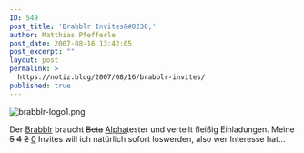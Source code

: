 ```yaml
---
ID: 549
post_title: 'Brabblr Invites&#8230;'
author: Matthias Pfefferle
post_date: 2007-08-16 13:42:05
post_excerpt: ""
layout: post
permalink: >
  https://notiz.blog/2007/08/16/brabblr-invites/
published: true
---
```

<img src='http://notiz.blog/wp-content/uploads/2007/08/brabblr-logo1.png' alt='brabblr-logo1.png' style='border: none' />

Der <a href="http://brabblr.com/">Brabblr</a> braucht <del datetime="2007-08-16T12:38:19+00:00">Beta</del> <ins datetime="2007-08-16T12:38:19+00:00">Alpha</ins>tester und verteilt fleißig Einladungen. Meine <del datetime="2007-08-16T12:03:30+00:00">5</del> <del datetime="2007-08-22T09:31:10+00:00">4</del> <del datetime="2007-08-27T23:01:25+00:00">2</del> <ins datetime="2007-08-27T23:01:25+00:00">0</ins> Invites will ich natürlich sofort loswerden, also wer Interesse hat...
